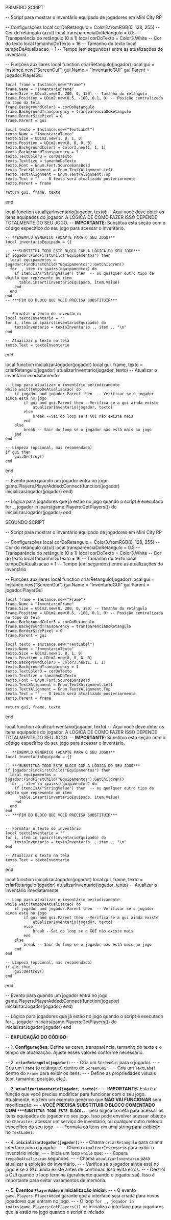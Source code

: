 PRIMEIRO SCRIPT 

-- Script para mostrar o inventário equipado de jogadores em Mini City RP

-- Configurações
local corDoRetangulo = Color3.fromRGB(0, 128, 255) -- Cor do retângulo (azul)
local transparenciaDoRetangulo = 0.5 -- Transparência do retângulo (0 a 1)
local corDoTexto = Color3.White -- Cor do texto
local tamanhoDoTexto = 16 -- Tamanho do texto
local tempoDeAtualizacao = 1 -- Tempo (em segundos) entre as atualizações do inventário

-- Funções auxiliares
local function criarRetangulo(jogador)
    local gui = Instance.new("ScreenGui")
    gui.Name = "InventarioGUI"
    gui.Parent = jogador.PlayerGui

    local frame = Instance.new("Frame")
    frame.Name = "InventarioFrame"
    frame.Size = UDim2.new(0, 200, 0, 150) -- Tamanho do retângulo
    frame.Position = UDim2.new(0.5, -100, 0.1, 0) -- Posição centralizada no topo da tela
    frame.BackgroundColor3 = corDoRetangulo
    frame.BackgroundTransparency = transparenciaDoRetangulo
    frame.BorderSizePixel = 0
    frame.Parent = gui

    local texto = Instance.new("TextLabel")
    texto.Name = "InventarioTexto"
    texto.Size = UDim2.new(1, 0, 1, 0)
    texto.Position = UDim2.new(0, 0, 0, 0)
    texto.BackgroundColor3 = Color3.new(1, 1, 1)
    texto.BackgroundTransparency = 1
    texto.TextColor3 = corDoTexto
    texto.TextSize = tamanhoDoTexto
    texto.Font = Enum.Font.SourceSansBold
    texto.TextXAlignment = Enum.TextXAlignment.Left
    texto.TextYAlignment = Enum.TextYAlignment.Top
    texto.Text = "" -- O texto será atualizado posteriormente
    texto.Parent = frame

    return gui, frame, texto
end


local function atualizarInventario(jogador, texto)
    -- Aqui você deve obter os itens equipados do jogador.  A LÓGICA DE COMO FAZER ISSO DEPENDE TOTALMENTE DO SEU JOGO.
    --  **IMPORTANTE**:  Substitua esta seção com o código específico do seu jogo para acessar o inventário.

    -- **EXEMPLO GENÉRICO (ADAPTE PARA O SEU JOGO)**
    local inventarioEquipado = {}

    -- ***SUBSTITUA TODO ESTE BLOCO COM A LÓGICA DO SEU JOGO***
    if jogador:FindFirstChild("Equipamentos") then
      local equipamentos = jogador:FindFirstChild("Equipamentos"):GetChildren()
      for _, item in ipairs(equipamentos) do
        if item:IsA("StringValue") then  -- ou qualquer outro tipo de objeto que represente um item
          table.insert(inventarioEquipado, item.Value)
        end
      end
    end
    -- ***FIM DO BLOCO QUE VOCÊ PRECISA SUBSTITUIR***


    -- Formatar o texto do inventário
    local textoInventario = ""
    for i, item in ipairs(inventarioEquipado) do
        textoInventario = textoInventario .. item .. "\n"
    end

    -- Atualizar o texto na tela
    texto.Text = textoInventario
end


local function inicializarJogador(jogador)
    local gui, frame, texto = criarRetangulo(jogador)
    atualizarInventario(jogador, texto) -- Atualizar o inventário imediatamente

    -- Loop para atualizar o inventário periodicamente
    while wait(tempoDeAtualizacao) do
        if jogador and jogador.Parent then  -- Verificar se o jogador ainda está no jogo
            if gui and gui.Parent then --Verifica se a gui ainda existe
                atualizarInventario(jogador, texto)
            else
                break --Sai do loop se a GUI não existe mais
            end
        else
            break -- Sair do loop se o jogador não está mais no jogo
        end
    end

    -- Limpeza (opcional, mas recomendado)
    if gui then
        gui:Destroy()
    end
end



-- Evento para quando um jogador entra no jogo
game.Players.PlayerAdded:Connect(function(jogador)
    inicializarJogador(jogador)
end)

-- Lógica para jogadores que já estão no jogo quando o script é executado
for _, jogador in ipairs(game.Players:GetPlayers()) do
    inicializarJogador(jogador)
end




SEGUNDO SCRIPT 

-- Script para mostrar o inventário equipado de jogadores em Mini City RP

-- Configurações
local corDoRetangulo = Color3.fromRGB(0, 128, 255) -- Cor do retângulo (azul)
local transparenciaDoRetangulo = 0.5 -- Transparência do retângulo (0 a 1)
local corDoTexto = Color3.White -- Cor do texto
local tamanhoDoTexto = 16 -- Tamanho do texto
local tempoDeAtualizacao = 1 -- Tempo (em segundos) entre as atualizações do inventário

-- Funções auxiliares
local function criarRetangulo(jogador)
    local gui = Instance.new("ScreenGui")
    gui.Name = "InventarioGUI"
    gui.Parent = jogador.PlayerGui

    local frame = Instance.new("Frame")
    frame.Name = "InventarioFrame"
    frame.Size = UDim2.new(0, 200, 0, 150) -- Tamanho do retângulo
    frame.Position = UDim2.new(0.5, -100, 0.1, 0) -- Posição centralizada no topo da tela
    frame.BackgroundColor3 = corDoRetangulo
    frame.BackgroundTransparency = transparenciaDoRetangulo
    frame.BorderSizePixel = 0
    frame.Parent = gui

    local texto = Instance.new("TextLabel")
    texto.Name = "InventarioTexto"
    texto.Size = UDim2.new(1, 0, 1, 0)
    texto.Position = UDim2.new(0, 0, 0, 0)
    texto.BackgroundColor3 = Color3.new(1, 1, 1)
    texto.BackgroundTransparency = 1
    texto.TextColor3 = corDoTexto
    texto.TextSize = tamanhoDoTexto
    texto.Font = Enum.Font.SourceSansBold
    texto.TextXAlignment = Enum.TextXAlignment.Left
    texto.TextYAlignment = Enum.TextYAlignment.Top
    texto.Text = "" -- O texto será atualizado posteriormente
    texto.Parent = frame

    return gui, frame, texto
end


local function atualizarInventario(jogador, texto)
    -- Aqui você deve obter os itens equipados do jogador.  A LÓGICA DE COMO FAZER ISSO DEPENDE TOTALMENTE DO SEU JOGO.
    --  **IMPORTANTE**:  Substitua esta seção com o código específico do seu jogo para acessar o inventário.

    -- **EXEMPLO GENÉRICO (ADAPTE PARA O SEU JOGO)**
    local inventarioEquipado = {}

    -- ***SUBSTITUA TODO ESTE BLOCO COM A LÓGICA DO SEU JOGO***
    if jogador:FindFirstChild("Equipamentos") then
      local equipamentos = jogador:FindFirstChild("Equipamentos"):GetChildren()
      for _, item in ipairs(equipamentos) do
        if item:IsA("StringValue") then  -- ou qualquer outro tipo de objeto que represente um item
          table.insert(inventarioEquipado, item.Value)
        end
      end
    end
    -- ***FIM DO BLOCO QUE VOCÊ PRECISA SUBSTITUIR***


    -- Formatar o texto do inventário
    local textoInventario = ""
    for i, item in ipairs(inventarioEquipado) do
        textoInventario = textoInventario .. item .. "\n"
    end

    -- Atualizar o texto na tela
    texto.Text = textoInventario
end


local function inicializarJogador(jogador)
    local gui, frame, texto = criarRetangulo(jogador)
    atualizarInventario(jogador, texto) -- Atualizar o inventário imediatamente

    -- Loop para atualizar o inventário periodicamente
    while wait(tempoDeAtualizacao) do
        if jogador and jogador.Parent then  -- Verificar se o jogador ainda está no jogo
            if gui and gui.Parent then --Verifica se a gui ainda existe
                atualizarInventario(jogador, texto)
            else
                break --Sai do loop se a GUI não existe mais
            end
        else
            break -- Sair do loop se o jogador não está mais no jogo
        end
    end

    -- Limpeza (opcional, mas recomendado)
    if gui then
        gui:Destroy()
    end
end



-- Evento para quando um jogador entra no jogo
game.Players.PlayerAdded:Connect(function(jogador)
    inicializarJogador(jogador)
end)

-- Lógica para jogadores que já estão no jogo quando o script é executado
for _, jogador in ipairs(game.Players:GetPlayers()) do
    inicializarJogador(jogador)
end


-- **EXPLICAÇÃO DO CÓDIGO:**

-- 1. **Configurações:** Define as cores, transparência, tamanho do texto e o tempo de atualização.  Ajuste esses valores conforme necessário.

-- 2. **`criarRetangulo(jogador)`:**
--   - Cria um `ScreenGui` para o jogador.
--   - Cria um `Frame` (o retângulo) dentro do `ScreenGui`.
--   - Cria um `TextLabel` dentro do `Frame` para exibir os itens.
--   - Define as propriedades visuais (cor, tamanho, posição, etc.).

-- 3. **`atualizarInventario(jogador, texto)`:**
--   - **IMPORTANTE:** Esta é a função que você precisa modificar para funcionar com o seu jogo.  Atualmente, ela tem um exemplo genérico que **NÃO VAI FUNCIONAR** sem modificação.
--   - **VOCÊ PRECISA SUBSTITUIR O BLOCO COMENTADO COM `***SUBSTITUA TODO ESTE BLOCO...`** pela lógica correta para acessar os itens equipados do jogador no seu jogo.  Isso pode envolver acessar objetos no `Character`, acessar um serviço de inventário, ou qualquer outro método específico do seu jogo.
--   - Formata os itens em uma string para exibição no `TextLabel`.

-- 4. **`inicializarJogador(jogador)`:**
--   - Chama `criarRetangulo` para criar a interface para o jogador.
--   - Chama `atualizarInventario` para exibir o inventário inicial.
--   - Inicia um loop `while` que:
--     - Espera `tempoDeAtualizacao` segundos.
--     - Chama `atualizarInventario` para atualizar a exibição do inventário.
--     - Verifica se o jogador ainda está no jogo e se a GUI ainda existe antes de continuar. Isso evita erros.
--   - Destrói a GUI quando o loop termina (geralmente quando o jogador sai). Isso é importante para evitar vazamentos de memória.

-- 5. **Eventos `PlayerAdded` e Inicialização Inicial:**
--   - O evento `game.Players.PlayerAdded` garante que a interface seja criada para novos jogadores que entram no jogo.
--   - O loop `for _, jogador in ipairs(game.Players:GetPlayers()) do` inicializa a interface para jogadores que já estão no jogo quando o script é iniciado
